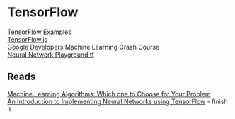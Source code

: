 # TensorFlow

[TensorFlow Examples](https://github.com/aymericdamien/TensorFlow-Examples)  
[TensorFlow.js](https://js.tensorflow.org/tutorials/)  
[Google Developers](https://developers.google.com/machine-learning/crash-course/ml-intro) Machine Learning Crash Course  
[Neural Network Playground tf](https://playground.tensorflow.org/#activation=linear&batchSize=16&dataset=circle&regDataset=reg-gauss&learningRate=0.03&regularizationRate=0&noise=10&networkShape=1,1&seed=0.55286&showTestData=false&discretize=false&percTrainData=90&x=true&y=true&xTimesY=false&xSquared=true&ySquared=false&cosX=false&sinX=false&cosY=false&sinY=false&collectStats=false&problem=regression&initZero=false&hideText=false)

## Reads
[Machine Learning Algorithms: Which one to Choose for Your Problem](https://blog.statsbot.co/machine-learning-algorithms-183cc73197c)  
[An Introduction to Implementing Neural Networks using TensorFlow](https://www.analyticsvidhya.com/blog/2016/10/an-introduction-to-implementing-neural-networks-using-tensorflow/) - finish it
